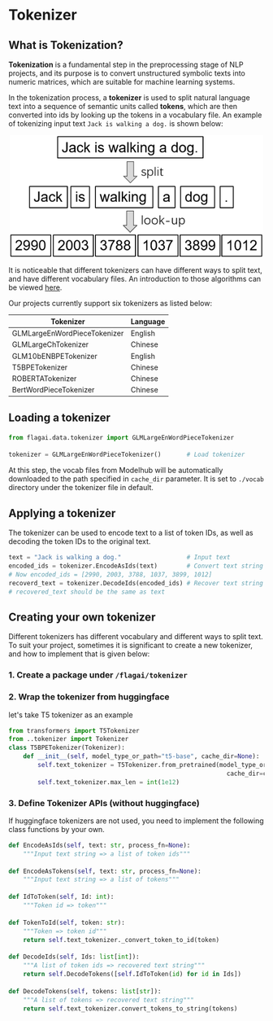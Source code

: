 # Tokenizer

## What is Tokenization?
**Tokenization** is a fundamental step in the preprocessing stage of NLP projects, 
and its purpose is to convert unstructured symbolic texts into numeric matrices,
which are suitable for machine learning systems.

In the tokenization process, a **tokenizer** is used to split natural language text 
into a sequence of semantic units called **tokens**, which are then converted into
ids by looking up the tokens in a vocabulary file. An example of tokenizing 
input text `Jack is walking a dog.` is shown below:

<div align=center><img src="img/tokenizer_example_1.png" width="500px"></div>

It is noticeable that different tokenizers can have different ways to split text,
and have different vocabulary files. An introduction to those algorithms can be viewed [here](tokenization.md).

Our projects currently support six tokenizers
as listed below:

| Tokenizer                    | Language |
|------------------------------|----------|
| GLMLargeEnWordPieceTokenizer | English  |
| GLMLargeChTokenizer          | Chinese  |
| GLM10bENBPETokenizer         | English  |
| T5BPETokenizer               | Chinese  |
| ROBERTATokenizer             | Chinese  |
| BertWordPieceTokenizer       | Chinese  | 




## Loading a tokenizer
```python
from flagai.data.tokenizer import GLMLargeEnWordPieceTokenizer

tokenizer = GLMLargeEnWordPieceTokenizer()       # Load tokenizer
```
At this step, the vocab files from Modelhub will be automatically downloaded to the path specified in `cache_dir` parameter. It is set to `./vocab` directory under the tokenizer file in default.  

## Applying a tokenizer
The tokenizer can be used to encode text to a list of token IDs, as well as decoding the token IDs to the original text. 
```python
text = "Jack is walking a dog."                  # Input text
encoded_ids = tokenizer.EncodeAsIds(text)        # Convert text string to a list of token ids
# Now encoded_ids = [2990, 2003, 3788, 1037, 3899, 1012]
recoverd_text = tokenizer.DecodeIds(encoded_ids) # Recover text string
# recovered_text should be the same as text
```
## Creating your own tokenizer
Different tokenizers has different vocabulary and different ways to split text. To suit your project, sometimes it is significant to create a new tokenizer, and how to implement that is given below: 
### 1. Create a package under `/flagai/tokenizer`

### 2. Wrap the tokenizer from huggingface

let's take T5 tokenizer as an example

```python
from transformers import T5Tokenizer
from ..tokenizer import Tokenizer
class T5BPETokenizer(Tokenizer):
    def __init__(self, model_type_or_path="t5-base", cache_dir=None):
        self.text_tokenizer = T5Tokenizer.from_pretrained(model_type_or_path,
                                                            cache_dir=cache_dir)
        self.text_tokenizer.max_len = int(1e12)
```

### 3. Define Tokenizer APIs (without huggingface)
If huggingface tokenizers are not used, you need to implement the following class functions by your own.

```python
def EncodeAsIds(self, text: str, process_fn=None):
    """Input text string => a list of token ids"""

def EncodeAsTokens(self, text: str, process_fn=None):
    """Input text string => a list of tokens"""

def IdToToken(self, Id: int):
    """Token id => token"""

def TokenToId(self, token: str):
    """Token => token id"""
    return self.text_tokenizer._convert_token_to_id(token)

def DecodeIds(self, Ids: list[int]):
    """A list of token ids => recovered text string"""
    return self.DecodeTokens([self.IdToToken(id) for id in Ids])

def DecodeTokens(self, tokens: list[str]):
    """A list of tokens => recovered text string"""
    return self.text_tokenizer.convert_tokens_to_string(tokens)
```